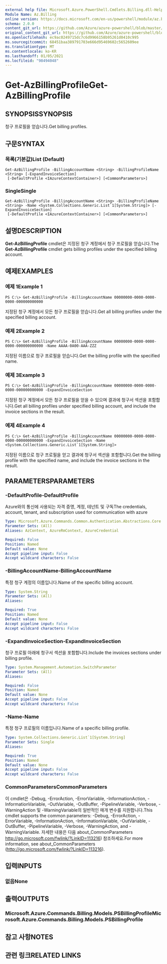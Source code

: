 ```yaml
---
external help file: Microsoft.Azure.PowerShell.Cmdlets.Billing.dll-Help.xml
Module Name: Az.Billing
online version: https://docs.microsoft.com/en-us/powershell/module/az.billing/get-azbillingprofile
schema: 2.0.0
content_git_url: https://github.com/Azure/azure-powershell/blob/master/src/Billing/Billing/help/Get-AzBillingProfile.md
original_content_git_url: https://github.com/Azure/azure-powershell/blob/master/src/Billing/Billing/help/Get-AzBillingProfile.md
ms.openlocfilehash: ec9ac0249715dc7c6d9966158b95261d0410c995
ms.sourcegitcommit: 68451baa389791703e666d95469602c5652609ee
ms.translationtype: MT
ms.contentlocale: ko-KR
ms.lasthandoff: 01/05/2021
ms.locfileid: "98494048"
---
```

# <span data-ttu-id="54dc6-101">Get-AzBillingProfile</span><span class="sxs-lookup"><span data-stu-id="54dc6-101">Get-AzBillingProfile</span></span>

## <span data-ttu-id="54dc6-102">SYNOPSIS</span><span class="sxs-lookup"><span data-stu-id="54dc6-102">SYNOPSIS</span></span>
<span data-ttu-id="54dc6-103">청구 프로필을 얻습니다.</span><span class="sxs-lookup"><span data-stu-id="54dc6-103">Get billing profiles.</span></span>

## <span data-ttu-id="54dc6-104">구문</span><span class="sxs-lookup"><span data-stu-id="54dc6-104">SYNTAX</span></span>

### <span data-ttu-id="54dc6-105">목록(기본값)</span><span class="sxs-lookup"><span data-stu-id="54dc6-105">List (Default)</span></span>
```
Get-AzBillingProfile -BillingAccountName <String> -BillingProfileName <String> [-ExpandInvoiceSection]
 [-DefaultProfile <IAzureContextContainer>] [<CommonParameters>]
```

### <span data-ttu-id="54dc6-106">Single</span><span class="sxs-lookup"><span data-stu-id="54dc6-106">Single</span></span>
```
Get-AzBillingProfile -BillingAccountName <String> -BillingProfileName <String> -Name <System.Collections.Generic.List`1[System.String]> [-ExpandInvoiceSection]
 [-DefaultProfile <IAzureContextContainer>] [<CommonParameters>]
```

## <span data-ttu-id="54dc6-107">설명</span><span class="sxs-lookup"><span data-stu-id="54dc6-107">DESCRIPTION</span></span>
<span data-ttu-id="54dc6-108">**Get-AzBillingProfile** cmdlet은 지정된 청구 계정에서 청구 프로필을 얻습니다.</span><span class="sxs-lookup"><span data-stu-id="54dc6-108">The **Get-AzBillingProfile** cmdlet gets billing profiles under the specified billing account.</span></span> 

## <span data-ttu-id="54dc6-109">예제</span><span class="sxs-lookup"><span data-stu-id="54dc6-109">EXAMPLES</span></span>

### <span data-ttu-id="54dc6-110">예제 1</span><span class="sxs-lookup"><span data-stu-id="54dc6-110">Example 1</span></span>
```
PS C:\> Get-AzBillingProfile -BillingAccountName 00000000-0000-0000-0000-000000000000
```

<span data-ttu-id="54dc6-111">지정된 청구 계정에서 모든 청구 프로필을 얻습니다.</span><span class="sxs-lookup"><span data-stu-id="54dc6-111">Get all billing profiles under the specified billing account.</span></span>

### <span data-ttu-id="54dc6-112">예제 2</span><span class="sxs-lookup"><span data-stu-id="54dc6-112">Example 2</span></span>
```
PS C:\> Get-AzBillingProfile -BillingAccountName 00000000-0000-0000-0000-000000000000 -Name AAAA-0A00-AAA-ZZZ
```

<span data-ttu-id="54dc6-113">지정된 이름으로 청구 프로필을 얻습니다.</span><span class="sxs-lookup"><span data-stu-id="54dc6-113">Get the billing profile with the specified name.</span></span>

### <span data-ttu-id="54dc6-114">예제 3</span><span class="sxs-lookup"><span data-stu-id="54dc6-114">Example 3</span></span>
```
PS C:\> Get-AzBillingProfile -BillingAccountName 00000000-0000-0000-0000-000000000000 -ExpandInvoiceSection
```

<span data-ttu-id="54dc6-115">지정된 청구 계정에서 모든 청구 프로필을 얻을 수 있으며 결과에 청구서 섹션을 포함합니다.</span><span class="sxs-lookup"><span data-stu-id="54dc6-115">Get all billing profiles under specified billing account, and include the invoice sections in the result.</span></span>

### <span data-ttu-id="54dc6-116">예제 4</span><span class="sxs-lookup"><span data-stu-id="54dc6-116">Example 4</span></span>
```
PS C:\> Get-AzBillingProfile -BillingAccountName 00000000-0000-0000-0000-000000000000 -ExpandInvoiceSection -Name <System.Collections.Generic.List`1[System.String]>
```

<span data-ttu-id="54dc6-117">지정된 이름으로 청구 프로필을 얻고 결과에 청구서 섹션을 포함합니다.</span><span class="sxs-lookup"><span data-stu-id="54dc6-117">Get the billing profile with the specified name, and include the invoice sections in the result.</span></span>

## <span data-ttu-id="54dc6-118">PARAMETERS</span><span class="sxs-lookup"><span data-stu-id="54dc6-118">PARAMETERS</span></span>

### <span data-ttu-id="54dc6-119">-DefaultProfile</span><span class="sxs-lookup"><span data-stu-id="54dc6-119">-DefaultProfile</span></span>
<span data-ttu-id="54dc6-120">Azure와의 통신에 사용되는 자격 증명, 계정, 테넌트 및 구독</span><span class="sxs-lookup"><span data-stu-id="54dc6-120">The credentials, account, tenant, and subscription used for communication with azure</span></span>

```yaml
Type: Microsoft.Azure.Commands.Common.Authentication.Abstractions.Core.IAzureContextContainer
Parameter Sets: (All)
Aliases: AzContext, AzureRmContext, AzureCredential

Required: False
Position: Named
Default value: None
Accept pipeline input: False
Accept wildcard characters: False
```

### <span data-ttu-id="54dc6-121">-BillingAccountName</span><span class="sxs-lookup"><span data-stu-id="54dc6-121">-BillingAccountName</span></span>
<span data-ttu-id="54dc6-122">특정 청구 계정의 이름입니다.</span><span class="sxs-lookup"><span data-stu-id="54dc6-122">Name of the specific billing account.</span></span>

```yaml
Type: System.String
Parameter Sets: (All)
Aliases:

Required: True
Position: Named
Default value: None
Accept pipeline input: False
Accept wildcard characters: False
```

### <span data-ttu-id="54dc6-123">-ExpandInvoiceSection</span><span class="sxs-lookup"><span data-stu-id="54dc6-123">-ExpandInvoiceSection</span></span>
<span data-ttu-id="54dc6-124">청구 프로필 아래에 청구서 섹션을 포함합니다.</span><span class="sxs-lookup"><span data-stu-id="54dc6-124">Include the invoices sections under billing profile.</span></span>

```yaml
Type: System.Management.Automation.SwitchParameter
Parameter Sets: (All)
Aliases:

Required: False
Position: Named
Default value: None
Accept pipeline input: False
Accept wildcard characters: False
```

### <span data-ttu-id="54dc6-125">-Name</span><span class="sxs-lookup"><span data-stu-id="54dc6-125">-Name</span></span>
<span data-ttu-id="54dc6-126">특정 청구 프로필의 이름입니다.</span><span class="sxs-lookup"><span data-stu-id="54dc6-126">Name of a specific billing profile.</span></span>

```yaml
Type: System.Collections.Generic.List`1[System.String]
Parameter Sets: Single
Aliases:

Required: True
Position: Named
Default value: None
Accept pipeline input: False
Accept wildcard characters: False
```

### <span data-ttu-id="54dc6-127">CommonParameters</span><span class="sxs-lookup"><span data-stu-id="54dc6-127">CommonParameters</span></span>
<span data-ttu-id="54dc6-128">이 cmdlet은 -Debug, -ErrorAction, -ErrorVariable, -InformationAction, -InformationVariable, -OutVariable, -OutBuffer, -PipelineVariable, -Verbose, -WarningAction 및 -WarningVariable의 일반적인 매개 변수를 지원합니다.</span><span class="sxs-lookup"><span data-stu-id="54dc6-128">This cmdlet supports the common parameters: -Debug, -ErrorAction, -ErrorVariable, -InformationAction, -InformationVariable, -OutVariable, -OutBuffer, -PipelineVariable, -Verbose, -WarningAction, and -WarningVariable.</span></span> <span data-ttu-id="54dc6-129">자세한 내용은 다음 about_CommonParameters http://go.microsoft.com/fwlink/?LinkID=113216) 참조하세요.</span><span class="sxs-lookup"><span data-stu-id="54dc6-129">For more information, see about_CommonParameters (http://go.microsoft.com/fwlink/?LinkID=113216).</span></span>

## <span data-ttu-id="54dc6-130">입력</span><span class="sxs-lookup"><span data-stu-id="54dc6-130">INPUTS</span></span>

### <span data-ttu-id="54dc6-131">없음</span><span class="sxs-lookup"><span data-stu-id="54dc6-131">None</span></span>

## <span data-ttu-id="54dc6-132">출력</span><span class="sxs-lookup"><span data-stu-id="54dc6-132">OUTPUTS</span></span>

### <span data-ttu-id="54dc6-133">Microsoft.Azure.Commands.Billing.Models.PSBillingProfile</span><span class="sxs-lookup"><span data-stu-id="54dc6-133">Microsoft.Azure.Commands.Billing.Models.PSBillingProfile</span></span>

## <span data-ttu-id="54dc6-134">참고 사항</span><span class="sxs-lookup"><span data-stu-id="54dc6-134">NOTES</span></span>

## <span data-ttu-id="54dc6-135">관련 링크</span><span class="sxs-lookup"><span data-stu-id="54dc6-135">RELATED LINKS</span></span>
